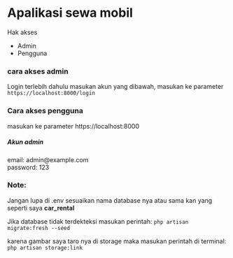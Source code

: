 <h1>Apalikasi sewa mobil</h1>
<span>Hak akses</span><br>
<ul>
    <li>Admin</li>
    <li>Pengguna</li>
</ul>
<h3>cara akses admin</h3>
<p>Login terlebih dahulu masukan akun yang dibawah, masukan ke parameter <code>https://localhost:8000/login</code>
</p>
<h3>Cara akses pengguna</h3>
<p>masukan ke parameter https://localhost:8000</p>
<h5>Akun admin</h5>
<p>email: admin@example.com<br>
   password: 123</p>
<h3>Note:</h3>
<p>Jangan lupa di .env sesuaikan nama database nya atau sama kan yang seperti saya <b>car_rental</b></p>
<p>Jika database tidak terdekteksi masukan perintah: <code>php artisan migrate:fresh --seed</code></p>
<p>karena gambar saya taro nya di storage maka masukan perintah di terminal: <code>php artisan storage:link</code> </p>
